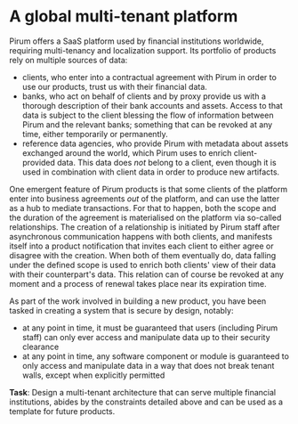 # A global multi-tenant platform

Pirum offers a SaaS platform used by financial institutions worldwide, requiring multi-tenancy and localization support. Its portfolio of products rely on multiple sources of data:

- clients, who enter into a contractual agreement with Pirum in order to use our products, trust us with their financial data.
- banks, who act on behalf of clients and by proxy provide us with a thorough description of their bank accounts and assets. Access to that data is subject to the client blessing the flow of information between Pirum and the relevant banks; something that can be revoked at any time, either temporarily or permanently.
- reference data agencies, who provide Pirum with metadata about assets exchanged around the world, which Pirum uses to enrich client-provided data. This data does *not* belong to a client, even though it is used in combination with client data in order to produce new artifacts.

One emergent feature of Pirum products is that some clients of the platform enter into business agreements *out* of the platform, and can use the latter as a hub to mediate transactions. For that to happen, both the scope and the duration of the agreement is materialised on the platform via so-called relationships. The creation of a relationship is initiated by Pirum staff after asynchronous communication happens with both clients, and manifests itself into a product notification that invites each client to either agree or disagree with the creation. When both of them eventually do, data falling under the defined scope is used to enrich both clients' view of their data with their counterpart's data. This relation can of course be revoked at any moment and a process of renewal takes place near its expiration time.

As part of the work involved in building a new product, you have been tasked in creating a system that is secure by design, notably:

- at any point in time, it must be guaranteed that users (including Pirum staff) can only ever access and manipulate data up to their security clearance
- at any point in time, any software component or module is guaranteed to only access and manipulate data in a way that does not break tenant walls, except when explicitly permitted

**Task**: Design a multi-tenant architecture that can serve multiple financial institutions, abides by the constraints detailed above and can be used as a template for future products.

